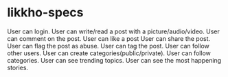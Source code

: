 # likkho-specs

User can login.
User can write/read a post with a picture/audio/video.
User can comment on the post.
User can like a post
User can share the post.
User can flag the post as abuse.
User can tag the post.
User can follow other users.
User can create categories(public/private).
User can follow categories.
User can see trending topics.
User can see the most happening stories.
